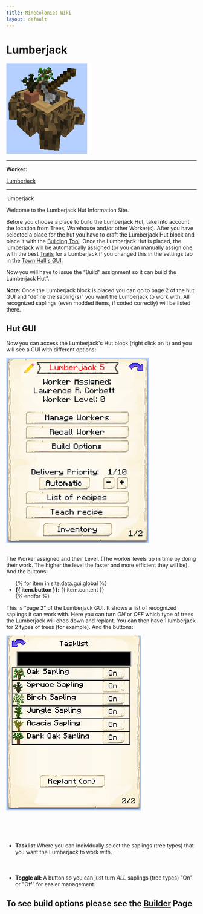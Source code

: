 ```yaml
---
title: Minecolonies Wiki
layout: default
---
```

# Lumberjack

<div class="infobox box text-center">
    <img src="../../assets/images/buildings/Lumberjack_Block.png" alt="LumberJack" />
    <hr />
    <div class="row section-text text-left">
        <div class="col">
        <p><strong>Worker:</strong></p>
        </div>
        <div class="col">
        <p><a href="../workers/lumberjack">Lumberjack</a></p>
        </div>
    </div>
    <hr />
    <recipe>lumberjack</recipe>
</div>

Welcome to the Lumberjack Hut Information Site.

Before you choose a place to build the Lumberjack Hut, take into account the location from Trees, Warehouse and/or other Worker(s). After you have selected a place for the hut you have to craft the Lumberjack Hut block and place it with the [Building Tool](../items/buildingtool). Once the Lumberjack Hut is placed, the lumberjack will be automatically assigned (or you can manually assign one with the best [Traits](../systems/workerinfo) for a Lumberjack if you changed this in the settings tab in the [Town Hall's GUI](../../source/buildings/townhall).

Now you will have to issue the “Build” assignment so it can build the Lumberjack Hut”.

**Note:** Once the Lumberjack block is placed you can go to page 2 of the hut GUI and “define the sapling(s)” you want the Lumberjack to work with. All recognized saplings (even modded items, if coded correctly) will be listed there.  


## Hut GUI


Now you can access the Lumberjack's Hut block (right click on it) and you will see a GUI with different options:

<div class="row">
  <div class="col-sm-12 col-md">
    <img src="../../assets/images/gui/lumberjackgui.png" class="img-fluid mx-auto" alt="Sawmill GUI">
  </div>
  <div class="col-sm-12 col-md"><br>
    <p>The Worker assigned and their Level. (The worker levels up in time by doing their work. The higher the level the faster and more efficient they will be). And the buttons:</p>
    <ul>
      {% for item in site.data.gui.global %}
        <li><strong>{{ item.button }}:</strong> {{ item.content }}</li>
      {% endfor %}
    </ul>
  </div>
</div>  

This is “page 2” of the Lumberjack GUI. It shows a list of recognized saplings it can work with. Here you can turn *ON* or *OFF* which type of trees the Lumberjack will chop down and replant. You can then have 1 lumberjack for 2 types of trees (for example). And the buttons:

<div class="row">
  <div class="col-sm-12 col-md">
    <img src="../../assets/images/gui/lumberjackgui2.png" class="img-fluid mx-auto" alt="Lumberjack2 GUI">
  </div>
  <div class="col-sm-12 col-md">
    <ul><br><br><br><br>
      <li><strong>Tasklist</strong> Where you can individually select the saplings (tree types) that you want the Lumberjack to work with.</li><br><br><br>
      <li><strong>Toggle all: </strong>A button so you can just turn <i>ALL</i> saplings (tree types) "On" or "Off" for easier management.</li>
    </ul>
  </div>
</div>
  
## **To see build options please see the [Builder](../../source/workers/builder) Page**
